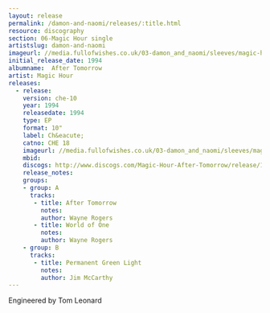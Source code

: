 ```yaml
---
layout: release
permalink: /damon-and-naomi/releases/:title.html
resource: discography
section: 06-Magic Hour single
artistslug: damon-and-naomi
imageurl: //media.fullofwishes.co.uk/03-damon_and_naomi/sleeves/magic-hour-after-tomorrow.jpg
initial_release_date: 1994
albumname:  After Tomorrow
artist: Magic Hour
releases:
  - release: 
    version: che-10
    year: 1994
    releasedate: 1994
    type: EP
    format: 10"
    label: Ch&eacute;
    catno: CHE 18
    imageurl: //media.fullofwishes.co.uk/03-damon_and_naomi/sleeves/magic-hour-after-tomorrow.jpg
    mbid: 
    discogs: http://www.discogs.com/Magic-Hour-After-Tomorrow/release/1734611
    release_notes: 
    groups:
    - group: A
      tracks:
       - title: After Tomorrow
         notes: 
         author: Wayne Rogers
       - title: World of One
         notes: 
         author: Wayne Rogers
    - group: B
      tracks:
       - title: Permanent Green Light
         notes: 
         author: Jim McCarthy
---
```

Engineered by Tom Leonard  

